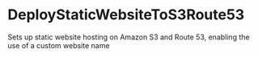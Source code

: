 # DeployStaticWebsiteToS3Route53
Sets up static website hosting on Amazon S3 and Route 53, enabling the use of a custom website name

